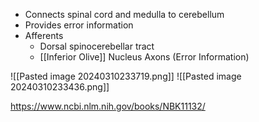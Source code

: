 - Connects spinal cord and medulla to cerebellum
- Provides error information
- Afferents
	- Dorsal spinocerebellar tract 
	- [[Inferior Olive]] Nucleus Axons (Error Information)

![[Pasted image 20240310233719.png]]
![[Pasted image 20240310233436.png]]

https://www.ncbi.nlm.nih.gov/books/NBK11132/
